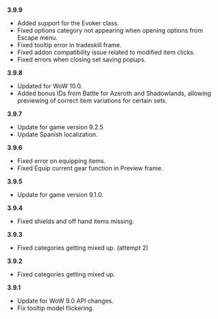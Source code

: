 **3.9.9**

- Added support for the Evoker class.
- Fixed options category not appearing when opening options from Escape menu.
- Fixed tooltip error in tradeskill frame.
- Fixed addon compatibility issue related to modified item clicks.
- Fixed errors when closing set saving popups.

**3.9.8**

- Updated for WoW 10.0.
- Added bonus IDs from Battle for Azeroth and Shadowlands, allowing previewing of correct item variations for certain sets.

**3.9.7**

- Update for game version 9.2.5
- Update Spanish localization.

**3.9.6**

- Fixed error on equipping items.
- Fixed Equip current gear function in Preview frame.

**3.9.5**

- Update for game version 9.1.0.

**3.9.4**

- Fixed shields and off hand items missing.

**3.9.3**

- Fixed categories getting mixed up. (attempt 2)

**3.9.2**

- Fixed categories getting mixed up.

**3.9.1**

- Update for WoW 9.0 API changes.
- Fix tooltip model flickering.
